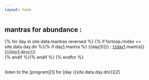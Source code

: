 ```yaml
---
layout: home
---
```

## mantras for abundance :

{% for day in site.data.mantras reversed %}
 {% if forloop.rindex <= site.data.day.dn %}{% if day[1].mantra %}
 {{day[0]}} : <a href="https://duckduckgo.com/?q=!g+{{day[1].qexp}}" title="{{day[1].fr}}">{{day[1].mantra}}</a> (<i>{{day[1].desc}}</i>)<br>
 {% endif %}{% endif %}
{% endfor %}


<br>
listen to the [program][1] for [day {{site.data.day.dn}}][2]

[1]: 21-days-abundance-program/
[2]: index.html
